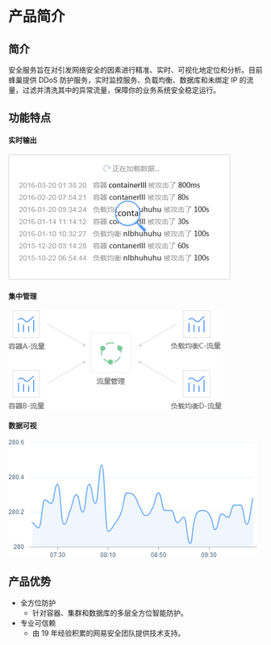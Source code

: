 # 产品简介

## 简介 

安全服务旨在对引发网络安全的因素进行精准、实时、可视化地定位和分析。目前蜂巢提供 DDoS 防护服务，实时监控服务、负载均衡、数据库和未绑定 IP 的流量，过滤并清洗其中的异常流量，保障你的业务系统安全稳定运行。

## 功能特点 

#### 实时输出
![](../image/实时输出.png)

#### 集中管理
![](../image/集中管理.png)

#### 数据可视
![](../image/数据可视.png)

## 产品优势 

* 全方位防护
  * 针对容器、集群和数据库的多层全方位智能防护。
* 专业可信赖
  * 由 19 年经验积累的网易安全团队提供技术支持。
